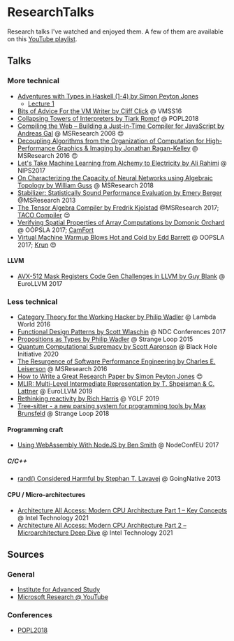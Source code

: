 # ResearchTalks

Research talks I've watched and enjoyed them. A few of them are available on this [YouTube playlist](https://www.youtube.com/playlist?list=PL9qnQiNEYZfFJsEc10JgjSMNtoMINT9Eb).

## Talks

### More technical

* [Adventures with Types in Haskell (1-4) by Simon Peyton Jones](https://www.youtube.com/watch?v=6COvD8oynmI)
  * [Lecture 1](https://www.youtube.com/watch?v=6COvD8oynmI)
* [Bits of Advice For the VM Writer by Cliff Click](https://www.youtube.com/watch?v=Hqw57GJSrac&list=PL9qnQiNEYZfFJsEc10JgjSMNtoMINT9Eb&index=12&t=0s) @ VMSS16
* [Collapsing Towers of Interpreters by Tiark Rompf](https://www.youtube.com/watch?v=91m8X8hSEXg) @ POPL2018
* [Compiling the Web – Building a Just-in-Time Compiler for JavaScript by Andreas Gal](https://www.microsoft.com/en-us/research/video/compiling-the-web-building-a-just-in-time-compiler-for-javascript/) @ MSResearch 2008 :heart_eyes:
* [Decoupling Algorithms from the Organization of Computation for High-Performance Graphics & Imaging by Jonathan Ragan-Kelley](https://www.youtube.com/watch?v=dnFccCGvT90) @ MSResearch 2016 :heart_eyes:
* [Let's Take Machine Learning from Alchemy to Electricity by Ali Rahimi](https://www.youtube.com/watch?v=ORHFOnaEzPc) @ NIPS2017
* [On Characterizing the Capacity of Neural Networks using Algebraic Topology by William Guss](https://www.youtube.com/watch?v=QDQ9J5E7Uqk) @ MSResearch 2018
* [Stabilizer: Statistically Sound Performance Evaluation by Emery Berger](https://www.microsoft.com/en-us/research/video/stabilizer-statistically-sound-performance-evaluation/) @MSResearch 2013
* [The Tensor Algebra Compiler by Fredrik Kjolstad](https://www.microsoft.com/en-us/research/video/the-tensor-algebra-compiler/) @MSResearch 2017; [TACO Compiler](http://tensor-compiler.org/) :heart_eyes:
* [Verifying Spatial Properties of Array Computations by Domonic Orchard](https://www.youtube.com/watch?v=Wi2_1EoBjQE) @ OOPSLA 2017; [CamFort](https://camfort.github.io)
* [Virtual Machine Warmup Blows Hot and Cold by Edd Barrett](https://www.youtube.com/watch?v=LgCHAU8ZB00) @ OOPSLA 2017; [Krun](https://github.com/softdevteam/krun) :heart_eyes:

#### LLVM

* [AVX-512 Mask Registers Code Gen Challenges in LLVM by Guy Blank](https://www.youtube.com/watch?v=NmarI5ErisE) @ EuroLLVM 2017

### Less technical

* [Category Theory for the Working Hacker by Philip Wadler](https://www.youtube.com/watch?v=V10hzjgoklA) @ Lambda World 2016
* [Functional Design Patterns by Scott Wlaschin](https://www.youtube.com/watch?v=srQt1NAHYC0) @ NDC Conferences 2017
* [Propositions as Types by Philip Wadler](https://www.youtube.com/watch?v=IOiZatlZtGU) @ Strange Loop 2015
* [Quantum Computational Supremacy by Scott Aaronson](https://www.youtube.com/watch?v=XazjgK3yQB8) @ Black Hole Initiative 2020
* [The Resurgence of Software Performance Engineering by Charles E. Leiserson](https://www.microsoft.com/en-us/research/video/the-resurgence-of-software-performance-engineering/) @ MSResearch 2016
* [How to Write a Great Research Paper by Simon Peyton Jones](https://www.youtube.com/watch?v=VK51E3gHENc) :heart_eyes:
* [MLIR: Multi-Level Intermediate Representation by T. Shpeisman & C. Lattner](https://www.youtube.com/watch?v=qzljG6DKgic) @ EuroLLVM 2019
* [Rethinking reactivity by Rich Harris](https://www.youtube.com/watch?v=AdNJ3fydeao) @ YGLF 2019
* [Tree-sitter - a new parsing system for programming tools by Max Brunsfeld](https://www.youtube.com/watch?v=Jes3bD6P0To) @ Strange Loop 2018

#### Programming craft

* [Using WebAssembly With NodeJS by Ben Smith](https://www.youtube.com/watch?v=hYrg3GNn1As) @ NodeConfEU 2017

##### C/C++

* [rand() Considered Harmful by Stephan T. Lavavej](https://channel9.msdn.com/Events/GoingNative/2013/rand-Considered-Harmful) @ GoingNative 2013

#### CPU / Micro-architectures

* [Architecture All Access: Modern CPU Architecture Part 1 – Key Concepts](https://www.youtube.com/watch?v=vgPFzblBh7w) @ Intel Technology 2021
* [Architecture All Access: Modern CPU Architecture Part 2 – Microarchitecture Deep Dive](https://www.youtube.com/watch?v=o_WXTRS2qTY) @ Intel Technology 2021

## Sources

### General

* [Institute for Advanced Study](https://video.ias.edu/)
* [Microsoft Research @ YouTube](https://www.youtube.com/user/MicrosoftResearch/videos)

### Conferences

* [POPL2018](https://www.youtube.com/channel/UCTp2XBEhj5rBzc2IfysZwYA/videos)
